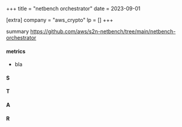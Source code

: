 +++
title = "netbench orchestrator"
date = 2023-09-01

[extra]
company = "aws_crypto"
lp = []
+++

summary
https://github.com/aws/s2n-netbench/tree/main/netbench-orchestrator

#### metrics
- bla

#### S

#### T

#### A

#### R

